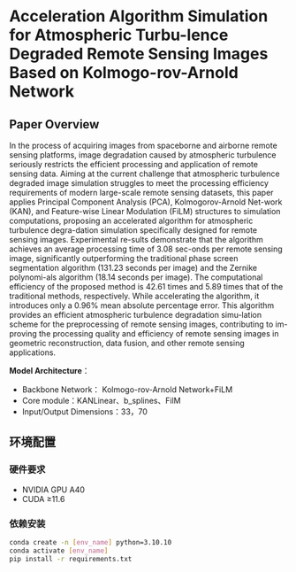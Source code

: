 # Acceleration Algorithm Simulation for Atmospheric Turbu-lence Degraded Remote Sensing Images Based on Kolmogo-rov-Arnold Network

## Paper Overview
In the process of acquiring images from spaceborne and airborne remote sensing platforms, image degradation caused by atmospheric turbulence seriously restricts the efficient processing and application of remote sensing data. Aiming at the current challenge that atmospheric turbulence degraded image simulation struggles to meet the processing efficiency requirements of modern large-scale remote sensing datasets, this paper applies Principal Component Analysis (PCA), Kolmogorov-Arnold Net-work (KAN), and Feature-wise Linear Modulation (FiLM) structures to simulation computations, proposing an accelerated algorithm for atmospheric turbulence degra-dation simulation specifically designed for remote sensing images. Experimental re-sults demonstrate that the algorithm achieves an average processing time of 3.08 sec-onds per remote sensing image, significantly outperforming the traditional phase screen segmentation algorithm (131.23 seconds per image) and the Zernike polynomi-als algorithm (18.14 seconds per image). The computational efficiency of the proposed method is 42.61 times and 5.89 times that of the traditional methods, respectively. While accelerating the algorithm, it introduces only a 0.96% mean absolute percentage error. This algorithm provides an efficient atmospheric turbulence degradation simu-lation scheme for the preprocessing of remote sensing images, contributing to im-proving the processing quality and efficiency of remote sensing images in geometric reconstruction, data fusion, and other remote sensing applications.

**Model Architecture**：
- Backbone Network： Kolmogo-rov-Arnold Network+FiLM
- Core module：KANLinear、b_splines、FilM
- Input/Output Dimensions：33，70

## 环境配置
### 硬件要求
- NVIDIA GPU A40
- CUDA ≥11.6

### 依赖安装
```bash
conda create -n [env_name] python=3.10.10
conda activate [env_name]
pip install -r requirements.txt
